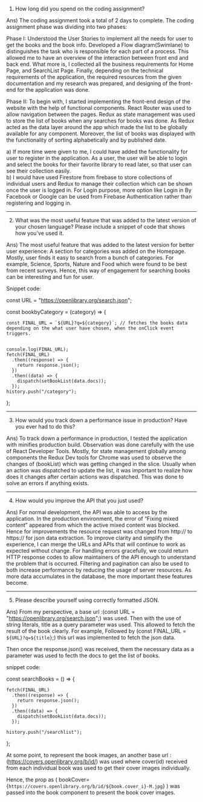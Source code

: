 1. How long did you spend on the coding assignment? 

Ans)    The coding assignment took a total of 2 days to complete. The coding assignment phase was dividing into two phases:
           
  Phase I: Understood the User Stories to implement all the needs for user to get the books and the book info. Developed a Flow diagram(Swimlane) to distinguishes the task who is responsible for each part of a process. This allowed me to have an overview of the interaction between front end and back end. 
  What more is, I collected all the business requirements for Home Page, and SearchList Page. Finally, depending on the technical requirements of the application, the required resources from the given documentation and my research was prepared, and designing of the front-end  for the application was done. 

  Phase II: To begin with, I started implementing the front-end design of the website with the help of functional components. React Router was used to allow navigation between the pages. 
  Redux as state management was used to store the list of books when any searches for books was done. As Redux acted as the data layer around the app which made the list to be globally available for any component. Moreover, the list of books was displayed with the functionality of sorting alphabetically and by published date.

  a)	If more time were given to me, I could have added the functionality  for user to register in the application. As a user, the user will be able to login and select the books for their favorite library to read later, so that user can see their collection easily.  
  b)	I would have used Firestore from firebase to store collections of individual users and Redux to manage their collection which can be shown once the user is logged in. For Login purpose, more option like Login in By Facebook or Google can be used from Firebase Authentication rather than registering and logging in.

---------------------------------------------------------------------------------------------------------------------------------------------------------------------------------
   
2. What was the most useful feature that was added to the latest version of your chosen language? Please include a snippet of code that shows how you've used it.

Ans)   The most useful feature that was added to the latest version for better user experience: 
    A section for categories was added on the Homepage. Mostly, user finds it easy to search from a bunch of categories. For example, Science, Sports, Nature and Food which were found to be best from recent surveys. Hence, this way of engagement for searching books can be interesting and fun for user. 
                   
Snippet code:  


const URL = "https://openlibrary.org/search.json";

  const bookbyCategory = (category) => {
  
  
    const FINAL_URL = `${URL}?q=${category}`; // fetches the books data depending on the what user have chosen, when the onClick event triggers.
    
    
    console.log(FINAL_URL);
    fetch(FINAL_URL)
      .then((response) => {
        return response.json();
      })
      .then((data) => {
        dispatch(setBookList(data.docs));
      });
    history.push("/category");
  };
  
  
  --------------------------------------------------------------------------------------------------------------------------------------------------------------------------------
  
  
 3. How would you track down a performance issue in production? Have you ever had to do this?


 Ans)   To track down a performance in production, I tested the application with minifies production build. Observation was done carefully with the use of React Developer Tools.
       Mostly, for state management globally among components the Redux Dev tools for Chrome was used to observe the changes of (bookList) which was getting changed in the slice. 
       Usually when an action was dispatched to update the list, it was important to realize how does it changes after certain actions was dispatched. This was done to solve an errors if anything exists. 
   
---------------------------------------------------------------------------------------------------------------------------------------------------------------------------------

4. How would you improve the API that you just used?

Ans)   For normal development, the API was able to access by the application. In the production environment, the error of “Fixing mixed content” appeared from which the active mixed content was blocked. 
Hence for improvements the resource request was changed from http:// to https:// for json data extraction. To improve clarity and simplify the experience, I can  merge the URLs and APIs that will continue to work as expected without change. 
For handling errors gracefully, we could return HTTP response codes to allow maintainers of the API enough to understand the problem that is occurred. 
Filtering and pagination can also be used to both increase performance by reducing the usage of server resources. As more data accumulates in the database, the more important these features become.

---------------------------------------------------------------------------------------------------------------------------------------------------------------------------------

5. Please describe yourself using correctly formatted JSON.

Ans)   From my perspective, a base url :(const URL = "https://openlibrary.org/search.json";) was used.
Then with the use of string literals, title as a query parameter was used. This allowed to fetch the result of the book clearly. 
For example,  Followed by (const FINAL_URL = `${URL}?q=${title}`;) this url was implemented to fetch the json data.

Then once the response.json() was received, them the necessary data as a parameter was used to fecth the docs to get the list of books. 

snippet code: 


const searchBooks = () => {


    fetch(FINAL_URL)
      .then((response) => {
        return response.json();
      })
      .then((data) => {
        dispatch(setBookList(data.docs));
      });

    history.push("/searchlist");
    
    
  };
  

At some point, to represent the book images, an another base url :(https://covers.openlibrary.org/b/id/) was used
where cover(id) received from each individual book was used to get their cover images individually. 

Hence, the prop as ( bookCover={`https://covers.openlibrary.org/b/id/${book.cover_i}-M.jpg`} ) was passed into the book component to present the book cover images.




